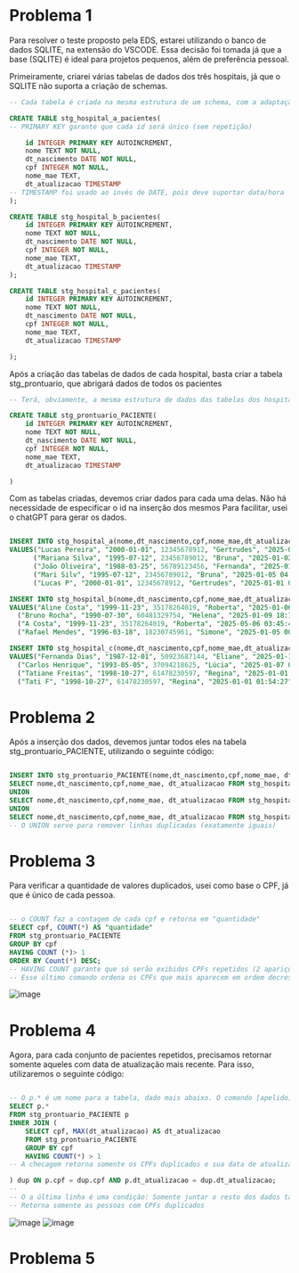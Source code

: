# Problema 1

Para resolver o teste proposto pela EDS, estarei utilizando o banco de dados SQLITE, na extensão do VSCODE.
Essa decisão foi tomada já que a base (SQLITE) é ideal para projetos pequenos, além de preferência pessoal.

Primeiramente, criarei várias tabelas de dados dos três hospitais, já que o SQLITE não suporta a criação de schemas.

```sql
-- Cada tabela é criada na mesma estrutura de um schema, com a adaptação necessária ao final

CREATE TABLE stg_hospital_a_pacientes(
-- PRIMARY KEY garante que cada id será único (sem repetição)

    id INTEGER PRIMARY KEY AUTOINCREMENT,
    nome TEXT NOT NULL,
    dt_nascimento DATE NOT NULL,
    cpf INTEGER NOT NULL,
    nome_mae TEXT, 
    dt_atualizacao TIMESTAMP
-- TIMESTAMP foi usado ao invés de DATE, pois deve suportar data/hora
);

CREATE TABLE stg_hospital_b_pacientes(
    id INTEGER PRIMARY KEY AUTOINCREMENT,
    nome TEXT NOT NULL,
    dt_nascimento DATE NOT NULL,
    cpf INTEGER NOT NULL,
    nome_mae TEXT, 
    dt_atualizacao TIMESTAMP
);

CREATE TABLE stg_hospital_c_pacientes(
    id INTEGER PRIMARY KEY AUTOINCREMENT,
    nome TEXT NOT NULL,
    dt_nascimento DATE NOT NULL,
    cpf INTEGER NOT NULL,
    nome_mae TEXT, 
    dt_atualizacao TIMESTAMP

);
```

Após a criação das tabelas de dados de cada hospital, basta criar a tabela stg_prontuario, que abrigará dados de todos os pacientes

```sql
-- Terá, obviamente, a mesma estrutura de dados das tabelas dos hospitais.

CREATE TABLE stg_prontuario_PACIENTE(
    id INTEGER PRIMARY KEY AUTOINCREMENT,
    nome TEXT NOT NULL,
    dt_nascimento DATE NOT NULL,
    cpf INTEGER NOT NULL,
    nome_mae TEXT, 
    dt_atualizacao TIMESTAMP

)
```
Com as tabelas criadas, devemos criar dados para cada uma delas. Não há necessidade de especificar o id na inserção dos mesmos
Para facilitar, usei o chatGPT para gerar os dados.

```sql

INSERT INTO stg_hospital_a(nome,dt_nascimento,cpf,nome_mae,dt_atualizacao)
VALUES("Lucas Pereira", "2000-01-01", 12345678912, "Gertrudes", "2025-01-07 13:59:55"),
      ("Mariana Silva", "1995-07-12", 23456789012, "Bruna", "2025-01-02 09:30:45"),
      ("João Oliveira", "1988-03-25", 56789123456, "Fernanda", "2025-01-03 15:45:03"),
      ("Mari Silv", "1995-07-12", 23456789012, "Bruna", "2025-01-05 04:35:30"),
      ("Lucas P", "2000-01-01", 12345678912, "Gertrudes", "2025-01-01 02:00:23");

INSERT INTO stg_hospital_b(nome,dt_nascimento,cpf,nome_mae,dt_atualizacao)
VALUES("Aline Costa", "1999-11-23", 35178264019, "Roberta", "2025-01-06 04:05:50"),
  ("Bruno Rocha", "1990-07-30", 60481329754, "Helena", "2025-01-09 18:15:05"),
  ("A Costa", "1999-11-23", 35178264019, "Roberta", "2025-05-06 03:45:40"),
  ("Rafael Mendes", "1996-03-18", 18230745961, "Simone", "2025-01-05 00:11:29");

INSERT INTO stg_hospital_c(nome,dt_nascimento,cpf,nome_mae,dt_atualizacao)
VALUES("Fernanda Dias", "1987-12-01", 50923687144, "Eliane", "2025-01-10 14:53:00"),
  ("Carlos Henrique", "1993-05-05", 37094218625, "Lúcia", "2025-01-07 09:47:18"),
  ("Tatiane Freitas", "1998-10-27", 61478230597, "Regina", "2025-01-01 19:08:22"),
  ("Tati F", "1998-10-27", 61478230597, "Regina", "2025-01-01 01:54:27");

```
# Problema 2
Após a inserção dos dados, devemos juntar todos eles na tabela stg_prontuario_PACIENTE, utilizando o seguinte código:

```sql

INSERT INTO stg_prontuario_PACIENTE(nome,dt_nascimento,cpf,nome_mae, dt_atualizacao)
SELECT nome,dt_nascimento,cpf,nome_mae, dt_atualizacao FROM stg_hospital_a
UNION
SELECT nome,dt_nascimento,cpf,nome_mae, dt_atualizacao FROM stg_hospital_b
UNION
SELECT nome,dt_nascimento,cpf,nome_mae, dt_atualizacao FROM stg_hospital_c;
-- O UNION serve para remover linhas duplicadas (exatamente iguais)

```
# Problema 3

Para verificar a quantidade de valores duplicados, usei como base o CPF, já que é único de cada pessoa.
```sql

-- o COUNT faz a contagem de cada cpf e retorna em "quantidade"
SELECT cpf, COUNT(*) AS "quantidade"
FROM stg_prontuario_PACIENTE
GROUP BY cpf
HAVING COUNT (*)> 1
ORDER BY Count(*) DESC;
-- HAVING COUNT garante que só serão exibidos CPFs repetidos (2 aparições ou mais) 
-- Esse último comando ordena os CPFs que mais aparecem em ordem decrescente (maior para o menor)

```

![image](https://github.com/user-attachments/assets/0ae2df4b-09fc-4c23-a04a-7599773cdb63)

# Problema 4

Agora, para cada conjunto de pacientes repetidos, precisamos retornar somente aqueles com data de atualização mais recente.
Para isso, utilizaremos o seguinte código:
```sql

-- O p.* é um nome para a tabela, dado mais abaixo. O comando [apelido].* Puxa todos os elementos dela (nome, cpf...)
SELECT p.*
FROM stg_prontuario_PACIENTE p
INNER JOIN (
    SELECT cpf, MAX(dt_atualizacao) AS dt_atualizacao
    FROM stg_prontuario_PACIENTE
    GROUP BY cpf
    HAVING COUNT(*) > 1
-- A checagem retorna somente os CPFs duplicados e sua data de atualização

) dup ON p.cpf = dup.cpf AND p.dt_atualizacao = dup.dt_atualizacao;
--
-- O a última linha é uma condição: Somente juntar o resto dos dados ta tabela p se a data de atualização e CPF forem os mesmos
-- Retorna somente as pessoas com CPFs duplicados  
```
![image](https://github.com/user-attachments/assets/b2eb2d95-a3e7-4cc3-aee4-dd1378c8124b)
![image](https://github.com/user-attachments/assets/08656b86-1fa8-4b3b-9c79-37cae77d100f)


# Problema 5


